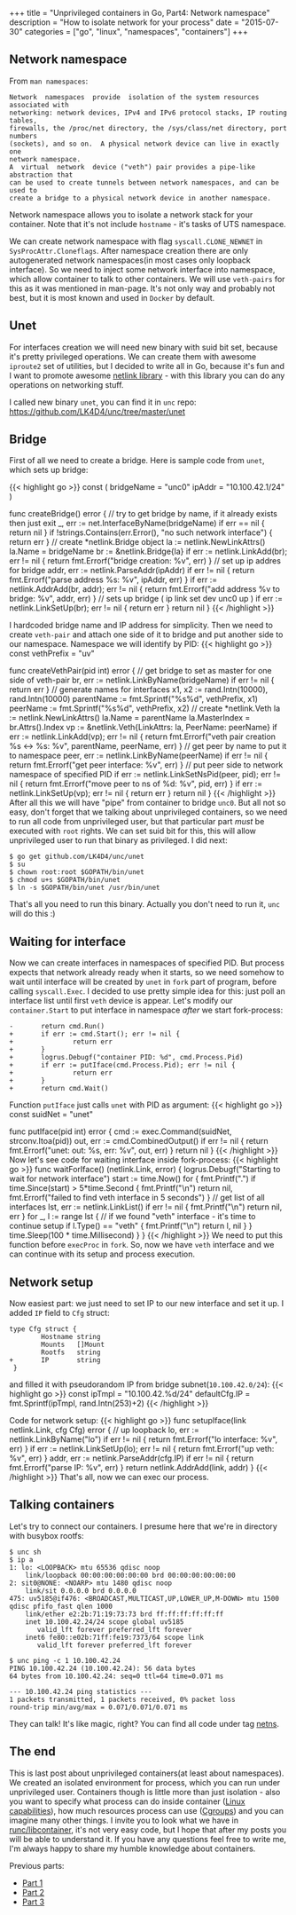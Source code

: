 +++
title = "Unprivileged containers in Go, Part4: Network namespace"
description = "How to isolate network for your process"
date = "2015-07-30"
categories = ["go", "linux", "namespaces", "containers"]
+++

## Network namespace

From `man namespaces`:

```
Network  namespaces  provide  isolation of the system resources associated with
networking: network devices, IPv4 and IPv6 protocol stacks, IP routing tables,
firewalls, the /proc/net directory, the /sys/class/net directory, port numbers
(sockets), and so on.  A physical network device can live in exactly one
network namespace.
A  virtual  network  device ("veth") pair provides a pipe-like abstraction that
can be used to create tunnels between network namespaces, and can be used to
create a bridge to a physical network device in another namespace.
```
Network namespace allows you to isolate a network stack for your container. Note
that it's not include `hostname` - it's tasks of UTS namespace.

We can create network namespace with flag `syscall.CLONE_NEWNET` in
`SysProcAttr.Cloneflags`. After namespace creation there are only autogenerated
network namespaces(in most cases only loopback interface). So we need to inject
some network interface into namespace, which allow container to talk to other
containers. We will use `veth-pairs` for this as it was mentioned in man-page.
It's not only way and probably not best, but it is most known and used in `Docker`
by default.

## Unet

For interfaces creation we will need new binary with suid bit set, because
it's pretty privileged operations. We can create them with awesome `iproute2`
set of utilities, but I decided to write all in Go, because it's fun and I want
to promote awesome [netlink library](https://github.com/vishvananda/netlink) -
with this library you can do any operations on networking stuff.

I called new binary `unet`, you can find it in `unc` repo:
https://github.com/LK4D4/unc/tree/master/unet

## Bridge

First of all we need to create a bridge. Here is sample code from `unet`, which
sets up bridge:

{{< highlight go >}}
const (
    bridgeName = "unc0"
    ipAddr     = "10.100.42.1/24"
)

func createBridge() error {
    // try to get bridge by name, if it already exists then just exit
    _, err := net.InterfaceByName(bridgeName)
    if err == nil {
        return nil
    }
    if !strings.Contains(err.Error(), "no such network interface") {
        return err
    }
    // create *netlink.Bridge object
    la := netlink.NewLinkAttrs()
    la.Name = bridgeName
    br := &netlink.Bridge{la}
    if err := netlink.LinkAdd(br); err != nil {
        return fmt.Errorf("bridge creation: %v", err)
    }
    // set up ip addres for bridge
    addr, err := netlink.ParseAddr(ipAddr)
    if err != nil {
        return fmt.Errorf("parse address %s: %v", ipAddr, err)
    }
    if err := netlink.AddrAdd(br, addr); err != nil {
        return fmt.Errorf("add address %v to bridge: %v", addr, err)
    }
    // sets up bridge ( ip link set dev unc0 up )
    if err := netlink.LinkSetUp(br); err != nil {
        return err
    }
    return nil
}
{{< /highlight >}}

I hardcoded bridge name and IP address for simplicity. Then we need to create
`veth-pair` and attach one side of it to bridge and put another side to our
namespace. Namespace we will identify by PID:
{{< highlight go >}}
const vethPrefix = "uv"

func createVethPair(pid int) error {
    // get bridge to set as master for one side of veth-pair
    br, err := netlink.LinkByName(bridgeName)
    if err != nil {
        return err
    }
    // generate names for interfaces
    x1, x2 := rand.Intn(10000), rand.Intn(10000)
    parentName := fmt.Sprintf("%s%d", vethPrefix, x1)
    peerName := fmt.Sprintf("%s%d", vethPrefix, x2)
    // create *netlink.Veth
    la := netlink.NewLinkAttrs()
    la.Name = parentName
    la.MasterIndex = br.Attrs().Index
    vp := &netlink.Veth{LinkAttrs: la, PeerName: peerName}
    if err := netlink.LinkAdd(vp); err != nil {
        return fmt.Errorf("veth pair creation %s <-> %s: %v", parentName, peerName, err)
    }
    // get peer by name to put it to namespace
    peer, err := netlink.LinkByName(peerName)
    if err != nil {
        return fmt.Errorf("get peer interface: %v", err)
    }
    // put peer side to network namespace of specified PID
    if err := netlink.LinkSetNsPid(peer, pid); err != nil {
        return fmt.Errorf("move peer to ns of %d: %v", pid, err)
    }
    if err := netlink.LinkSetUp(vp); err != nil {
        return err
    }
    return nil
}
{{< /highlight >}}
After all this we will have "pipe" from container to bridge `unc0`. But all not
so easy, don't forget that we talking about unprivileged containers, so we need
to run all code from unprivileged user, but that particular part *must* be
executed with `root` rights. We can set suid bit for this, this will allow
unprivileged user to run that binary as privileged. I did next:
```
$ go get github.com/LK4D4/unc/unet
$ su
$ chown root:root $GOPATH/bin/unet
$ chmod u+s $GOPATH/bin/unet
$ ln -s $GOPATH/bin/unet /usr/bin/unet
```
That's all you need to run this binary. Actually you don't need to run it,
`unc` will do this :)

## Waiting for interface

Now we can create interfaces in namespaces of specified PID. But process expects
that network already ready when it starts, so we need somehow to wait until
interface will be created by `unet` in `fork` part of program, before calling
`syscall.Exec`. I decided to use pretty simple idea for this: just poll an
interface list until first `veth` device is appear. Let's modify our
`container.Start` to put interface in namespace *after* we start fork-process:
```
-       return cmd.Run()
+       if err := cmd.Start(); err != nil {
+               return err
+       }
+       logrus.Debugf("container PID: %d", cmd.Process.Pid)
+       if err := putIface(cmd.Process.Pid); err != nil {
+               return err
+       }
+       return cmd.Wait()

```
Function `putIface` just calls `unet` with PID as argument:
{{< highlight go >}}
const suidNet = "unet"

func putIface(pid int) error {
    cmd := exec.Command(suidNet, strconv.Itoa(pid))
    out, err := cmd.CombinedOutput()
    if err != nil {
        return fmt.Errorf("unet: out: %s, err: %v", out, err)
    }
    return nil
}
{{< /highlight >}}
Now let's see code for waiting interface inside fork-process:
{{< highlight go >}}
func waitForIface() (netlink.Link, error) {
    logrus.Debugf("Starting to wait for network interface")
    start := time.Now()
    for {
        fmt.Printf(".")
        if time.Since(start) > 5*time.Second {
            fmt.Printf("\n")
            return nil, fmt.Errorf("failed to find veth interface in 5 seconds")
        }
        // get list of all interfaces
        lst, err := netlink.LinkList()
        if err != nil {
            fmt.Printf("\n")
            return nil, err
        }
        for _, l := range lst {
            // if we found "veth" interface - it's time to continue setup
            if l.Type() == "veth" {
                fmt.Printf("\n")
                return l, nil
            }
        }
        time.Sleep(100 * time.Millisecond)
    }
}
{{< /highlight >}}
We need to put this function before `execProc` in `fork`. So, now we have `veth`
interface and we can continue with its setup and process execution.

## Network setup

Now easiest part: we just need to set IP to our new interface and set it up.
I added `IP` field to `Cfg` struct:
```
type Cfg struct {
        Hostname string
        Mounts   []Mount
        Rootfs   string
+       IP       string
 }
```
and filled it with pseudorandom IP from bridge subnet(`10.100.42.0/24`):
{{< highlight go >}}
const ipTmpl = "10.100.42.%d/24"
defaultCfg.IP = fmt.Sprintf(ipTmpl, rand.Intn(253)+2)
{{< /highlight >}}

Code for network setup:
{{< highlight go >}}
func setupIface(link netlink.Link, cfg Cfg) error {
    // up loopback
    lo, err := netlink.LinkByName("lo")
    if err != nil {
        return fmt.Errorf("lo interface: %v", err)
    }
    if err := netlink.LinkSetUp(lo); err != nil {
        return fmt.Errorf("up veth: %v", err)
    }
    addr, err := netlink.ParseAddr(cfg.IP)
    if err != nil {
        return fmt.Errorf("parse IP: %v", err)
    }
    return netlink.AddrAdd(link, addr)
}
{{< /highlight >}}
That's all, now we can exec our process.

## Talking containers

Let's try to connect our containers. I presume here that we're in directory with
busybox rootfs:
```
$ unc sh
$ ip a
1: lo: <LOOPBACK> mtu 65536 qdisc noop
    link/loopback 00:00:00:00:00:00 brd 00:00:00:00:00:00
2: sit0@NONE: <NOARP> mtu 1480 qdisc noop
    link/sit 0.0.0.0 brd 0.0.0.0
475: uv5185@if476: <BROADCAST,MULTICAST,UP,LOWER_UP,M-DOWN> mtu 1500 qdisc pfifo_fast qlen 1000
    link/ether e2:2b:71:19:73:73 brd ff:ff:ff:ff:ff:ff
    inet 10.100.42.24/24 scope global uv5185
       valid_lft forever preferred_lft forever
    inet6 fe80::e02b:71ff:fe19:7373/64 scope link
       valid_lft forever preferred_lft forever
```
```
$ unc ping -c 1 10.100.42.24
PING 10.100.42.24 (10.100.42.24): 56 data bytes
64 bytes from 10.100.42.24: seq=0 ttl=64 time=0.071 ms

--- 10.100.42.24 ping statistics ---
1 packets transmitted, 1 packets received, 0% packet loss
round-trip min/avg/max = 0.071/0.071/0.071 ms
```
They can talk! It's like magic, right? You can find all code under tag
[netns](https://github.com/LK4D4/unc/tree/netns).

## The end

This is last post about unprivileged containers(at least about namespaces). We
created an isolated environment for process, which you can run under unprivileged
user. Containers though is little more than just isolation - also you want to
specify what process can do inside container
([Linux capabilities](http://man7.org/linux/man-pages/man7/capabilities.7.html)),
how much resources process can use
([Cgroups](https://www.kernel.org/doc/Documentation/cgroups/cgroups.txt))
and you can imagine many other things. I invite you to look what we have in
[runc/libcontainer](https://github.com/opencontainers/runc/tree/master/libcontainer),
it's not very easy code, but I hope that after my posts you will be able to
understand it. If you have any questions feel free to write me, I'm always happy
to share my humble knowledge about containers.

Previous parts:

 * [Part 1](/posts/unpriv1)
 * [Part 2](/posts/unpriv2)
 * [Part 3](/posts/unpriv3)
